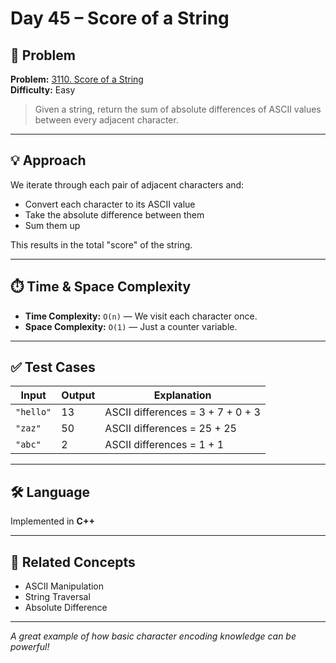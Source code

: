# Day 45 – Score of a String

## 🧩 Problem

**Problem:** [3110. Score of a String](https://leetcode.com/problems/score-of-a-string/)  
**Difficulty:** Easy  

> Given a string, return the sum of absolute differences of ASCII values between every adjacent character.

---

## 💡 Approach

We iterate through each pair of adjacent characters and:
- Convert each character to its ASCII value
- Take the absolute difference between them
- Sum them up

This results in the total "score" of the string.

---

## ⏱️ Time & Space Complexity

- **Time Complexity:** `O(n)` — We visit each character once.
- **Space Complexity:** `O(1)` — Just a counter variable.

---

## ✅ Test Cases

| Input    | Output | Explanation                              |
|----------|--------|------------------------------------------|
| `"hello"` | 13     | ASCII differences = 3 + 7 + 0 + 3        |
| `"zaz"`   | 50     | ASCII differences = 25 + 25              |
| `"abc"`   | 2      | ASCII differences = 1 + 1                |

---

## 🛠️ Language

Implemented in **C++**

---

## 🔗 Related Concepts

- ASCII Manipulation
- String Traversal
- Absolute Difference

---

_A great example of how basic character encoding knowledge can be powerful!_
